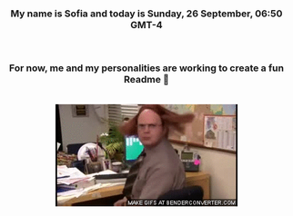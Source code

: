 


<div align="center">
<h3 >My name is Sofia and today is Sunday, 26 September, 06:50 GMT-4</h3><br>
<h3 >For now, me and my personalities are working to create a fun Readme 👋
</h3><br>
<img src='img/dwight.gif' alt='working...'/>
</div>
